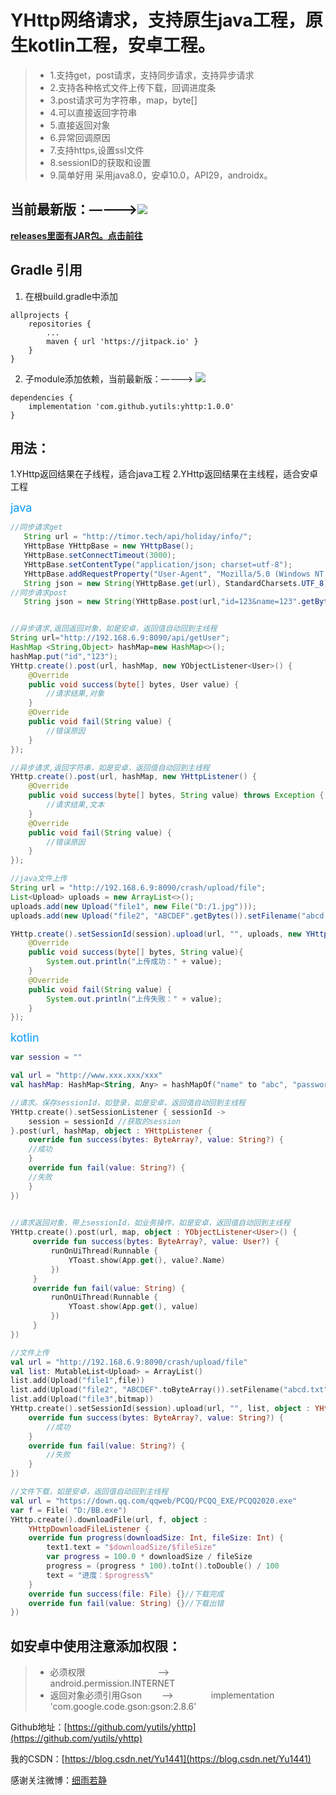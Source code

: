 # YHttp网络请求，支持原生java工程，原生kotlin工程，安卓工程。
> * 1.支持get，post请求，支持同步请求，支持异步请求
> * 2.支持各种格式文件上传下载，回调进度条
> * 3.post请求可为字符串，map，byte[]
> * 4.可以直接返回字符串
> * 5.直接返回对象
> * 6.异常回调原因
> * 7.支持https,设置ssl文件
> * 8.sessionID的获取和设置
> * 9.简单好用
采用java8.0，安卓10.0，API29，androidx。


## 当前最新版：————>[![](https://jitpack.io/v/yutils/yhttp.svg)](https://jitpack.io/#yutils/yhttp)

**[releases里面有JAR包。点击前往](https://github.com/yutils/yhttp/releases)**

## Gradle 引用

1. 在根build.gradle中添加
```
allprojects {
    repositories {
        ...
        maven { url 'https://jitpack.io' }
    }
}
```

2. 子module添加依赖，当前最新版：————> [![](https://jitpack.io/v/yutils/yhttp.svg)](https://jitpack.io/#yutils/yhttp)

```
dependencies {
    implementation 'com.github.yutils:yhttp:1.0.0'
}
```

##  用法：
  1.YHttp返回结果在子线程，适合java工程
  2.YHttp返回结果在主线程，适合安卓工程

<font color=#0099ff size=4 >java</font>
``` java
//同步请求get
   String url = "http://timor.tech/api/holiday/info/";
   YHttpBase YHttpBase = new YHttpBase();
   YHttpBase.setConnectTimeout(3000);
   YHttpBase.setContentType("application/json; charset=utf-8");
   YHttpBase.addRequestProperty("User-Agent", "Mozilla/5.0 (Windows NT 10.0; Win64; x64) AppleWebKit/537.36 (KHTML, like Gecko) Chrome/84.0.4147.89 Safari/537.36");
   String json = new String(YHttpBase.get(url), StandardCharsets.UTF_8);
//同步请求post
   String json = new String(YHttpBase.post(url,"id=123&name=123".getBytes()), StandardCharsets.UTF_8);


//异步请求,返回返回对象，如是安卓，返回值自动回到主线程
String url="http://192.168.6.9:8090/api/getUser";
HashMap <String,Object> hashMap=new HashMap<>();
hashMap.put("id","123");
YHttp.create().post(url, hashMap, new YObjectListener<User>() {
    @Override
    public void success(byte[] bytes, User value) {
        //请求结果,对象
    }
    @Override
    public void fail(String value) {
        //错误原因
    }
});

//异步请求,返回字符串，如是安卓，返回值自动回到主线程
YHttp.create().post(url, hashMap, new YHttpListener() {
    @Override
    public void success(byte[] bytes, String value) throws Exception {
        //请求结果,文本
    }
    @Override
    public void fail(String value) {
        //错误原因
    }
});

//java文件上传
String url = "http://192.168.6.9:8090/crash/upload/file";
List<Upload> uploads = new ArrayList<>();
uploads.add(new Upload("file1", new File("D:/1.jpg")));
uploads.add(new Upload("file2", "ABCDEF".getBytes()).setFilename("abcd.txt"));

YHttp.create().setSessionId(session).upload(url, "", uploads, new YHttpListener() {
    @Override
    public void success(byte[] bytes, String value){
        System.out.println("上传成功：" + value);
    }
    @Override
    public void fail(String value) {
        System.out.println("上传失败：" + value);
    }
});
```

<font color=#0099ff size=4 >kotlin</font>
``` kotlin
var session = ""

val url = "http://www.xxx.xxx/xxx"
val hashMap: HashMap<String, Any> = hashMapOf("name" to "abc", "password" to "123456")

//请求。保存sessionId，如登录，如是安卓，返回值自动回到主线程
YHttp.create().setSessionListener { sessionId ->
    session = sessionId //获取的session
}.post(url, hashMap, object : YHttpListener {
    override fun success(bytes: ByteArray?, value: String?) {
    //成功
    }
    override fun fail(value: String?) {
    //失败
    }
})
    

//请求返回对象，带上sessionId，如业务操作，如是安卓，返回值自动回到主线程
YHttp.create().post(url, map, object : YObjectListener<User>() {
     override fun success(bytes: ByteArray?, value: User?) {
         runOnUiThread(Runnable {
             YToast.show(App.get(), value?.Name)
         })
     }
     override fun fail(value: String) {
         runOnUiThread(Runnable {
             YToast.show(App.get(), value)
         })
     }
})

//文件上传
val url = "http://192.168.6.9:8090/crash/upload/file"
val list: MutableList<Upload> = ArrayList()
list.add(Upload("file1",file))
list.add(Upload("file2", "ABCDEF".toByteArray()).setFilename("abcd.txt"))
list.add(Upload("file3",bitmap))
YHttp.create().setSessionId(session).upload(url, "", list, object : YHttpListener {
    override fun success(bytes: ByteArray?, value: String?) {
        //成功
    }
    override fun fail(value: String?) {
        //失败
    }
})

//文件下载，如是安卓，返回值自动回到主线程
val url = "https://down.qq.com/qqweb/PCQQ/PCQQ_EXE/PCQQ2020.exe"
var f = File( "D:/BB.exe")
YHttp.create().downloadFile(url, f, object :
    YHttpDownloadFileListener {
    override fun progress(downloadSize: Int, fileSize: Int) {
        text1.text = "$downloadSize/$fileSize"
        var progress = 100.0 * downloadSize / fileSize
        progress = (progress * 100).toInt().toDouble() / 100
        text = "进度：$progress%"
    }
    override fun success(file: File) {}//下载完成
    override fun fail(value: String) {}//下载出错
})
```

## 如安卓中使用注意添加权限：
> * 必须权限 　　　　　　　　——>　　　　 android.permission.INTERNET
> * 返回对象必须引用Gson　　 ——>　　　　 implementation 'com.google.code.gson:gson:2.8.6'

Github地址：[https://github.com/yutils/yhttp](https://github.com/yutils/yhttp)

我的CSDN：[https://blog.csdn.net/Yu1441](https://blog.csdn.net/Yu1441)

感谢关注微博：[细雨若静](https://weibo.com/32005200)